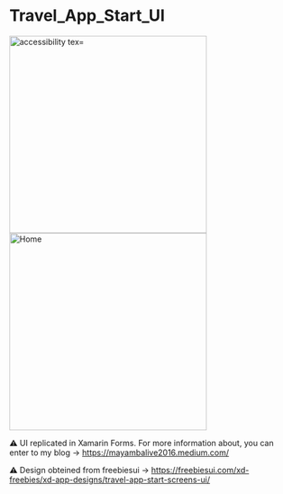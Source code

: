 # Travel_App_Start_UI

<p>
  <img src="https://user-images.githubusercontent.com/57480551/107785546-02187a00-6d4d-11eb-82ab-ab21be9cc848.png" width="350" alt="accessibility tex="Location">
  <img src="https://user-images.githubusercontent.com/57480551/107785556-03e23d80-6d4d-11eb-9dd1-d4f44b3eec09.png" width="350" title="Home">
</p>


⚠ UI replicated in Xamarin Forms. For more information about, you can enter to my blog -> https://mayambalive2016.medium.com/

⚠ Design obteined from freebiesui -> https://freebiesui.com/xd-freebies/xd-app-designs/travel-app-start-screens-ui/
